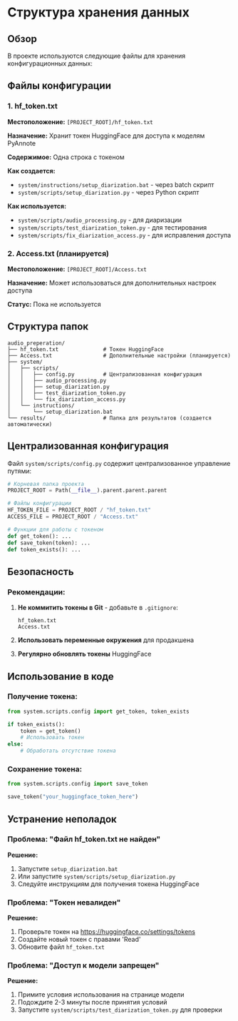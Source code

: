# Структура хранения данных

## Обзор

В проекте используются следующие файлы для хранения конфигурационных данных:

## Файлы конфигурации

### 1. hf_token.txt
**Местоположение:** `[PROJECT_ROOT]/hf_token.txt`

**Назначение:** Хранит токен HuggingFace для доступа к моделям PyAnnote

**Содержимое:** Одна строка с токеном

**Как создается:**
- `system/instructions/setup_diarization.bat` - через batch скрипт
- `system/scripts/setup_diarization.py` - через Python скрипт

**Как используется:**
- `system/scripts/audio_processing.py` - для диаризации
- `system/scripts/test_diarization_token.py` - для тестирования
- `system/scripts/fix_diarization_access.py` - для исправления доступа

### 2. Access.txt (планируется)
**Местоположение:** `[PROJECT_ROOT]/Access.txt`

**Назначение:** Может использоваться для дополнительных настроек доступа

**Статус:** Пока не используется

## Структура папок

```
audio_preperation/
├── hf_token.txt              # Токен HuggingFace
├── Access.txt                # Дополнительные настройки (планируется)
├── system/
│   ├── scripts/
│   │   ├── config.py         # Централизованная конфигурация
│   │   ├── audio_processing.py
│   │   ├── setup_diarization.py
│   │   ├── test_diarization_token.py
│   │   └── fix_diarization_access.py
│   └── instructions/
│       └── setup_diarization.bat
└── results/                  # Папка для результатов (создается автоматически)
```

## Централизованная конфигурация

Файл `system/scripts/config.py` содержит централизованное управление путями:

```python
# Корневая папка проекта
PROJECT_ROOT = Path(__file__).parent.parent.parent

# Файлы конфигурации
HF_TOKEN_FILE = PROJECT_ROOT / "hf_token.txt"
ACCESS_FILE = PROJECT_ROOT / "Access.txt"

# Функции для работы с токеном
def get_token(): ...
def save_token(token): ...
def token_exists(): ...
```

## Безопасность

### Рекомендации:
1. **Не коммитить токены в Git** - добавьте в `.gitignore`:
   ```
   hf_token.txt
   Access.txt
   ```

2. **Использовать переменные окружения** для продакшена

3. **Регулярно обновлять токены** HuggingFace

## Использование в коде

### Получение токена:
```python
from system.scripts.config import get_token, token_exists

if token_exists():
    token = get_token()
    # Использовать токен
else:
    # Обработать отсутствие токена
```

### Сохранение токена:
```python
from system.scripts.config import save_token

save_token("your_huggingface_token_here")
```

## Устранение неполадок

### Проблема: "Файл hf_token.txt не найден"
**Решение:**
1. Запустите `setup_diarization.bat`
2. Или запустите `system/scripts/setup_diarization.py`
3. Следуйте инструкциям для получения токена HuggingFace

### Проблема: "Токен невалиден"
**Решение:**
1. Проверьте токен на https://huggingface.co/settings/tokens
2. Создайте новый токен с правами 'Read'
3. Обновите файл `hf_token.txt`

### Проблема: "Доступ к модели запрещен"
**Решение:**
1. Примите условия использования на странице модели
2. Подождите 2-3 минуты после принятия условий
3. Запустите `system/scripts/test_diarization_token.py` для проверки 